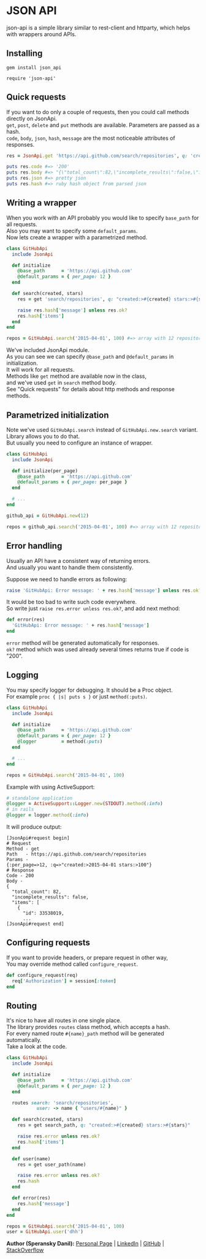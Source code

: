 # JSON API

json-api is a simple library similar to rest-client and httparty, which helps with wrappers around APIs.

## Installing

```
gem install json_api

require 'json-api'
```

## Quick requests

If you want to do only a couple of requests, then you could call methods directly on JsonApi.<br>
`get`, `post`, `delete` and `put` methods are available. Parameters are passed as a hash.<br>
`code`, `body`, `json`, `hash`, `message` are the most noticeable attributes of responses.


```ruby
res = JsonApi.get 'https://api.github.com/search/repositories', q: 'created:>2015-04-01 stars:>100'

puts res.code #=> '200'
puts res.body #=> "{\"total_count\":82,\"incomplete_results\":false,\"items\":[{\"id\":33538019..."
puts res.json #=> pretty json
puts res.hash #=> ruby hash object from parsed json
```

## Writing a wrapper

When you work with an API probably you would like to specify `base_path` for all requests.<br>
Also you may want to specify some `default_params`.<br>
Now lets create a wrapper with a parametrized method.

```ruby
class GitHubApi
  include JsonApi

  def initialize
    @base_path      = 'https://api.github.com'
    @default_params = { per_page: 12 }
  end

  def search(created, stars)
    res = get 'search/repositories', q: "created:>#{created} stars:>#{stars}"

    raise res.hash['message'] unless res.ok?
    res.hash['items']
  end
end

repos = GitHubApi.search('2015-04-01', 100) #=> array with 12 repositories
```

We've included JsonApi module.<br>
As you can see we can specify `@base_path` and `@default_params` in initialization.<br>
It will work for all requests.<br>
Methods like `get` method are available now in the class,<br>
and we've used `get` in `search` method body.<br>
See "Quick requests" for details about http methods and response methods.

## Parametrized initialization

Note we've used `GitHubApi.search` instead of `GitHubApi.new.search` variant.<br>
Library allows you to do that.<br>
But usually you need to configure an instance of wrapper.<br>

```ruby
class GitHubApi
  include JsonApi

  def initialize(per_page)
    @base_path      = 'https://api.github.com'
    @default_params = { per_page: per_page }
  end

  # ...
end

github_api = GitHubApi.new(12)

repos = github_api.search('2015-04-01', 100) #=> array with 12 repositories
```

## Error handling

Usually an API have a consistent way of returning errors.<br>
And usually you want to handle them consistently.<br>

Suppose we need to handle errors as following:

```ruby
raise 'GitHubApi: Error message: ' + res.hash['message'] unless res.ok?
```

It would be too bad to write such code everywhere.<br>
So write just `raise res.error unless res.ok?`, and add next method:

```ruby
def error(res)
  'GitHubApi: Error message: ' + res.hash['message']
end
```

`error` method will be generated automatically for responses.<br>
`ok?` method which was used already several times returns true if code is "200".

## Logging

You may specify logger for debugging. It should be a Proc object.<br>
For example `proc { |s| puts s }` or just `method(:puts)`.<br>

```ruby
class GitHubApi
  include JsonApi

  def initialize
    @base_path      = 'https://api.github.com'
    @default_params = { per_page: 12 }
    @logger         = method(:puts)
  end

  # ...
end

repos = GitHubApi.search('2015-04-01', 100)
```

Example with using ActiveSupport:

```ruby
# standalone application
@logger = ActiveSupport::Logger.new(STDOUT).method(:info)
# in rails
@logger = logger.method(:info)
```

It will produce output:

```
[JsonApi#request begin]
# Request
Method - get
Path   - https://api.github.com/search/repositories
Params -
{:per_page=>12, :q=>"created:>2015-04-01 stars:>100"}
# Response
Code - 200
Body -
{
  "total_count": 82,
  "incomplete_results": false,
  "items": [
    {
      "id": 33538019,
      ...
[JsonApi#request end]
```

## Configuring requests

If you want to provide headers, or prepare request in other way,<br>
You may override method called `configure_request`.

```ruby
def configure_request(req)
  req['Authorization'] = session[:token]
end
```

## Routing

It's nice to have all routes in one single place.<br>
The library provides `routes` class method, which accepts a hash.<br>
For every named route `#{name}_path` method will be generated automatically.<br>
Take a look at the code.

```ruby
class GitHubApi
  include JsonApi

  def initialize
    @base_path      = 'https://api.github.com'
    @default_params = { per_page: 12 }
  end

  routes search: 'search/repositories',
           user: -> name { "users/#{name}" }

  def search(created, stars)
    res = get search_path, q: "created:>#{created} stars:>#{stars}"

    raise res.error unless res.ok?
    res.hash['items']
  end

  def user(name)
    res = get user_path(name)

    raise res.error unless res.ok?
    res.hash
  end

  def error(res)
    res.hash['message']
  end
end

repos = GitHubApi.search('2015-04-01', 100)
user = GitHubApi.user('dhh')
```

**Author (Speransky Danil):**
[Personal Page](http://dsperansky.info) |
[LinkedIn](http://ru.linkedin.com/in/speranskydanil/en) |
[GitHub](https://github.com/speranskydanil?tab=repositories) |
[StackOverflow](http://stackoverflow.com/users/1550807/speransky-danil)


